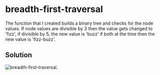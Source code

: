 # breadth-first-traversal
The function that I created builds a binary tree and checks for the node values. If node values are divisible by 3 then the value gets changed to 'fizz', if divisible by 5, the new value is 'buzz' if both at the time then the new value is 'fizz-buzz'.

## Solution
![breadth-first-traversal.](assets/breadth-first-traversal..JPG)